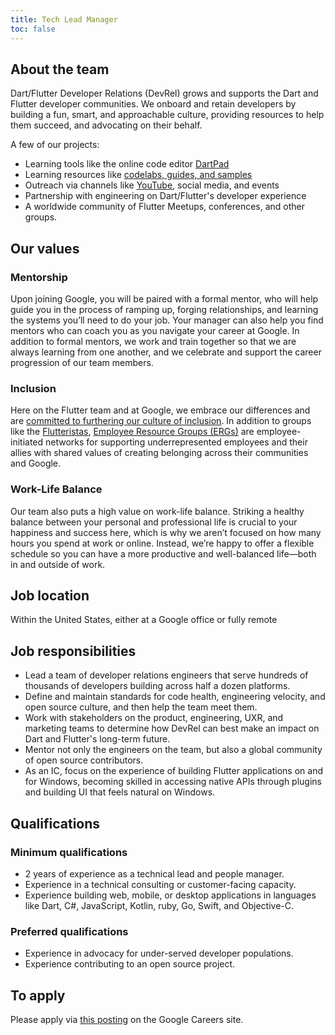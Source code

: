 ```yaml
---
title: Tech Lead Manager
toc: false
---
```


## About the team

Dart/Flutter Developer Relations (DevRel) grows and supports the Dart and Flutter
developer communities. We onboard and retain developers by building a fun,
smart, and approachable culture, providing resources to help them succeed,
and advocating on their behalf.

A few of our projects:

* Learning tools like the online code editor [DartPad](https://dartpad.dev)
* Learning resources like [codelabs, guides, and samples](https://docs.flutter.dev)
* Outreach via channels like [YouTube](https://youtube.com/flutterdev), social
  media, and events
* Partnership with engineering on Dart/Flutter's developer experience
* A worldwide community of Flutter Meetups, conferences, and other groups.

## Our values

### Mentorship

Upon joining Google, you will be paired with a formal mentor,
who will help guide you in the process of ramping up, forging relationships,
and learning the systems you’ll need to do your job.
Your manager can also help you find mentors who can coach you
as you navigate your career at Google. In addition to formal mentors,
we work and train together so that we are always learning from one another,
and we celebrate and support the career progression of our team members.

### Inclusion

Here on the Flutter team and at Google, we embrace our differences
and are [committed to furthering our culture of inclusion](https://flutter.dev/culture).
In addition to groups like the [Flutteristas](https://flutteristas.org/),
[Employee Resource Groups (ERGs)](https://diversity.google/commitments/)
are employee-initiated networks for supporting underrepresented employees
and their allies with shared values of creating belonging across their
communities and Google.

### Work-Life Balance

Our team also puts a high value on work-life balance.
Striking a healthy balance between your personal and professional life
is crucial to your happiness and success here, which is why we aren’t focused
on how many hours you spend at work or online. Instead,
we’re happy to offer a flexible schedule so you can have a more productive and
well-balanced life—both in and outside of work.

## Job location

Within the United States, either at a Google office or fully remote

## Job responsibilities

* Lead a team of developer relations engineers that serve hundreds of thousands
  of developers building across half a dozen platforms.
* Define and maintain standards for code health, engineering velocity, and open
  source culture, and then help the team meet them.
* Work with stakeholders on the product, engineering, UXR, and marketing teams
  to determine how DevRel can best make an impact on Dart and Flutter's
  long-term future.
* Mentor not only the engineers on the team, but also a global community of
  open source contributors.
* As an IC, focus on the experience of building Flutter applications on and for
  Windows, becoming skilled in accessing native APIs through plugins and
  building UI that feels natural on Windows.

## Qualifications

### Minimum qualifications

* 2 years of experience as a technical lead and people manager.
* Experience in a technical consulting or customer-facing capacity.
* Experience building web, mobile, or desktop applications in languages like
  Dart, C#, JavaScript, Kotlin, ruby, Go, Swift, and Objective-C.

### Preferred qualifications

* Experience in advocacy for under-served developer populations.
* Experience contributing to an open source project.

## To apply

Please apply via [this posting](https://careers.google.com/jobs/results/116143415785071302/)
on the Google Careers site.
